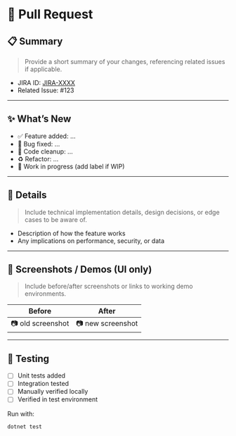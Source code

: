 # 🔀 Pull Request

## 📋 Summary

> Provide a short summary of your changes, referencing related issues if applicable.

- JIRA ID: [JIRA-XXXX](https://your-jira-url/browse/JIRA-XXXX)
- Related Issue: #123

---

## ✨ What’s New

- ✅ Feature added: ...
- 🐛 Bug fixed: ...
- 🧹 Code cleanup: ...
- ♻️ Refactor: ...
- 🚧 Work in progress (add label if WIP)

---

## 🔎 Details

> Include technical implementation details, design decisions, or edge cases to be aware of.

- Description of how the feature works
- Any implications on performance, security, or data

---

## 📸 Screenshots / Demos (UI only)

> Include before/after screenshots or links to working demo environments.

| Before | After |
|--------|-------|
| 📷 old screenshot | 📷 new screenshot |

---

## 🧪 Testing

- [ ] Unit tests added
- [ ] Integration tested
- [ ] Manually verified locally
- [ ] Verified in test environment

Run with:

```bash
dotnet test